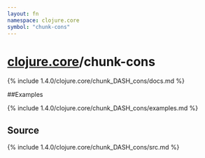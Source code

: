 ```yaml
---
layout: fn
namespace: clojure.core
symbol: "chunk-cons"
---
```


# [clojure.core](../)/chunk-cons

{% include 1.4.0/clojure.core/chunk_DASH_cons/docs.md %}

##Examples

{% include 1.4.0/clojure.core/chunk_DASH_cons/examples.md %}
## Source
{% include 1.4.0/clojure.core/chunk_DASH_cons/src.md %}

